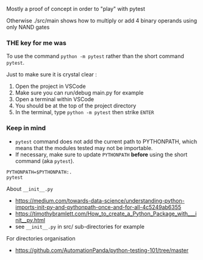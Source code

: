 Mostly a proof of concept in order to "play" with pytest

Otherwise ./src/main shows how to multiply or add 4 binary operands using only NAND gates


### THE key for me was
To use the command ```python -m pytest``` rather than the short command ```pytest```.


Just to make sure it is crystal clear : 
1. Open the project in VSCode
1. Make sure you can run/debug main.py for example
1. Open a terminal within VSCode
1. You should be at the top of the project directory
1. In the terminal, type ```python -m pytest``` then strike ```ENTER```


### Keep in mind 
* ```pytest``` command does not add the current path to PYTHONPATH, which means that the modules tested may not be importable.
* If necessary, make sure to update ```PYTHONPATH``` **before** using the short command (aka ```pytest```).


```
PYTHONPATH=$PYTHONPATH:.
pytest
```


About ```__init__.py``` 
* https://medium.com/towards-data-science/understanding-python-imports-init-py-and-pythonpath-once-and-for-all-4c5249ab6355
* https://timothybramlett.com/How_to_create_a_Python_Package_with___init__py.html
* see ```__init__.py``` in src/ sub-directories for example

For directories organisation 
* https://github.com/AutomationPanda/python-testing-101/tree/master

